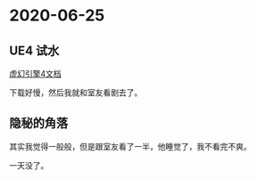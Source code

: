 # 2020-06-25 

## UE4 试水

[虚幻引擎4文档](https://docs.unrealengine.com/zh-CN/index.html)

下载好慢，然后我就和室友看剧去了。

## 隐秘的角落

其实我觉得一般般，但是跟室友看了一半，他睡觉了，我不看完不爽。

一天没了。

